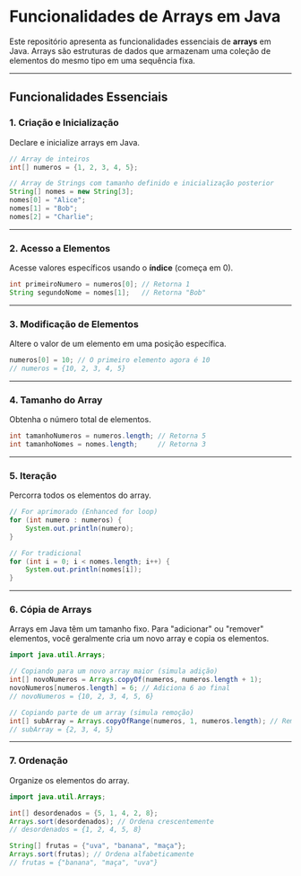 
# Funcionalidades de Arrays em Java

Este repositório apresenta as funcionalidades essenciais de **arrays** em Java. Arrays são estruturas de dados que armazenam uma coleção de elementos do mesmo tipo em uma sequência fixa.

-----

## Funcionalidades Essenciais

### 1\. Criação e Inicialização

Declare e inicialize arrays em Java.

```java
// Array de inteiros
int[] numeros = {1, 2, 3, 4, 5};

// Array de Strings com tamanho definido e inicialização posterior
String[] nomes = new String[3];
nomes[0] = "Alice";
nomes[1] = "Bob";
nomes[2] = "Charlie";
```

-----

### 2\. Acesso a Elementos

Acesse valores específicos usando o **índice** (começa em 0).

```java
int primeiroNumero = numeros[0]; // Retorna 1
String segundoNome = nomes[1];   // Retorna "Bob"
```

-----

### 3\. Modificação de Elementos

Altere o valor de um elemento em uma posição específica.

```java
numeros[0] = 10; // O primeiro elemento agora é 10
// numeros = {10, 2, 3, 4, 5}
```

-----

### 4\. Tamanho do Array

Obtenha o número total de elementos.

```java
int tamanhoNumeros = numeros.length; // Retorna 5
int tamanhoNomes = nomes.length;     // Retorna 3
```

-----

### 5\. Iteração

Percorra todos os elementos do array.

```java
// For aprimorado (Enhanced for loop)
for (int numero : numeros) {
    System.out.println(numero);
}

// For tradicional
for (int i = 0; i < nomes.length; i++) {
    System.out.println(nomes[i]);
}
```

-----

### 6\. Cópia de Arrays

Arrays em Java têm um tamanho fixo. Para "adicionar" ou "remover" elementos, você geralmente cria um novo array e copia os elementos.

```java
import java.util.Arrays;

// Copiando para um novo array maior (simula adição)
int[] novoNumeros = Arrays.copyOf(numeros, numeros.length + 1);
novoNumeros[numeros.length] = 6; // Adiciona 6 ao final
// novoNumeros = {10, 2, 3, 4, 5, 6}

// Copiando parte de um array (simula remoção)
int[] subArray = Arrays.copyOfRange(numeros, 1, numeros.length); // Remove o primeiro elemento
// subArray = {2, 3, 4, 5}
```

-----

### 7\. Ordenação

Organize os elementos do array.

```java
import java.util.Arrays;

int[] desordenados = {5, 1, 4, 2, 8};
Arrays.sort(desordenados); // Ordena crescentemente
// desordenados = {1, 2, 4, 5, 8}

String[] frutas = {"uva", "banana", "maça"};
Arrays.sort(frutas); // Ordena alfabeticamente
// frutas = {"banana", "maça", "uva"}
```



